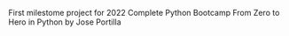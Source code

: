 First milestome project for 2022 Complete Python Bootcamp From Zero to Hero in Python by Jose Portilla
